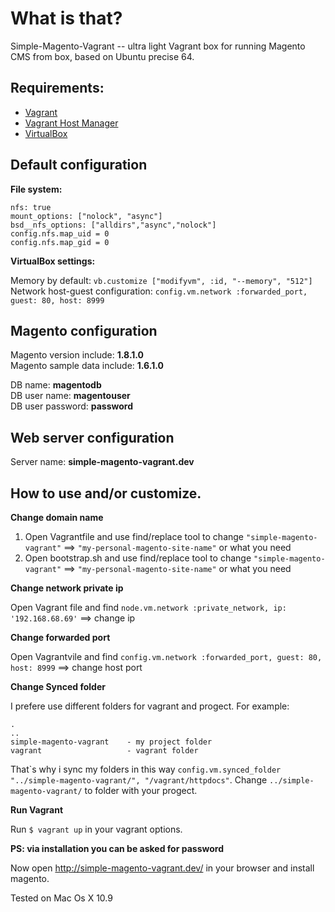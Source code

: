 # What is that? #
Simple-Magento-Vagrant -- ultra light Vagrant box for running Magento CMS from box, based on Ubuntu precise 64.

## Requirements: ##
+ [Vagrant](http://www.vagrantup.com/downloads.html)
+ [Vagrant Host Manager](https://github.com/smdahlen/vagrant-hostmanager)
+ [VirtualBox](https://www.virtualbox.org/wiki/Downloads)

## Default configuration ##

__File system:__
```
nfs: true
mount_options: ["nolock", "async"]
bsd__nfs_options: ["alldirs","async","nolock"]
config.nfs.map_uid = 0
config.nfs.map_gid = 0
```

__VirtualBox settings:__

Memory by default: `vb.customize ["modifyvm", :id, "--memory", "512"]`  
Network host-guest configuration: `config.vm.network :forwarded_port, guest: 80, host: 8999`

## Magento configuration ##
Magento version include: __1.8.1.0__  
Magento sample data include: __1.6.1.0__

DB name: __magentodb__  
DB user name: __magentouser__  
DB user password: __password__  

## Web server configuration ##

Server name: __simple-magento-vagrant.dev__

## How to use and/or customize. ##
__Change domain name__

1. Open Vagrantfile and use find/replace tool to change `"simple-magento-vagrant"` ==> `"my-personal-magento-site-name"` or what you need
2. Open bootstrap.sh and use find/replace tool to change `"simple-magento-vagrant"` ==> `"my-personal-magento-site-name"` or what you need

__Change network private ip__

Open Vagrant file and find `node.vm.network :private_network, ip: '192.168.68.69'` ==> change ip

__Change forwarded port__

Open Vagrantvile and find `config.vm.network :forwarded_port, guest: 80, host: 8999` ==> change host port

__Change Synced folder__

I prefere use different folders for vagrant and progect. For example:

```
.
..
simple-magento-vagrant    - my project folder
vagrant                   - vagrant folder
```
That\`s why i sync my folders in this way `config.vm.synced_folder "../simple-magento-vagrant/", "/vagrant/httpdocs"`. Change `../simple-magento-vagrant/` to folder with your progect.

__Run Vagrant__

Run `$ vagrant up` in your vagrant options.

__PS: via installation you can be asked for password__

Now open http://simple-magento-vagrant.dev/ in your browser and install magento.

Tested on Mac Os X 10.9
